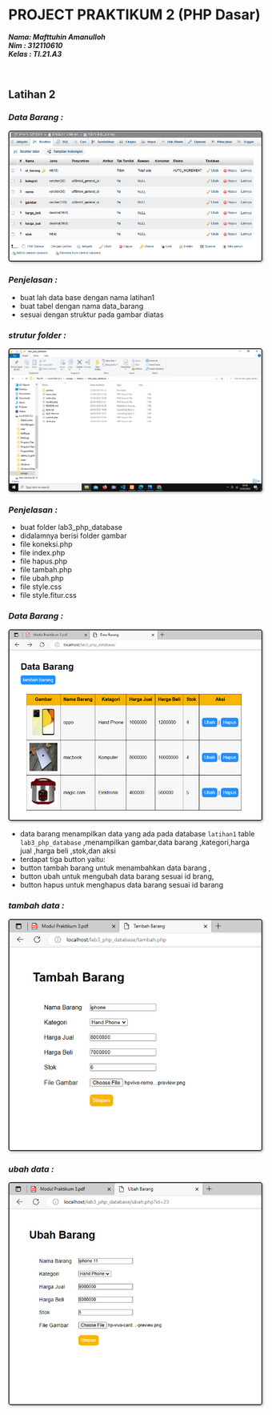 # PROJECT PRAKTIKUM 2 (PHP Dasar)

**_Nama: Mafttuhin Amanulloh_** <br/>
**_Nim : 312110610_** <br/>
**_Kelas : TI.21.A3_** <br/>

<br/>

## **Latihan 2**

### _Data Barang :_

<img src="lab3_php_database/gambar/dataBase.png" style="border: 2px solid #333; border-radius: 5px; box-shadow: 2px 2px 4px #00000040">

### _Penjelasan :_

- buat lah data base dengan nama latihan1
- buat tabel dengan nama data_barang
- sesuai dengan struktur pada gambar diatas

### _strutur folder :_

<img src="lab3_php_database/gambar/struktur-folder.png" style="border: 2px solid #333; border-radius: 5px; box-shadow: 2px 2px 4px #00000040">

### _Penjelasan :_

- buat folder lab3_php_database
- didalamnya berisi folder gambar
- file koneksi.php
- file index.php
- file hapus.php
- file tambah.php
- file ubah.php
- file style.css
- file style.fitur.css


### _Data Barang :_

<img src="lab3_php_database/gambar/data-barang.png" style="border: 2px solid #333; border-radius: 5px; box-shadow: 2px 2px 4px #00000040">

- data barang menampilkan data yang ada pada database `latihan1` table `lab3_php_database` ,menampilkan gambar,data barang ,kategori,harga jual ,harga beli ,stok,dan aksi
- terdapat tiga button yaitu:
- button tambah barang untuk menambahkan data barang ,
- button ubah untuk mengubah data barang sesuai id brang,
- button hapus untuk menghapus data barang sesuai id barang
### _tambah data :_

<img src="lab3_php_database/gambar/tambah.png" style="border: 2px solid #333; border-radius: 5px; box-shadow: 2px 2px 4px #00000040">

### _ubah data :_

<img src="lab3_php_database/gambar/ubah.png" style="border: 2px solid #333; border-radius: 5px; box-shadow: 2px 2px 4px #00000040">




